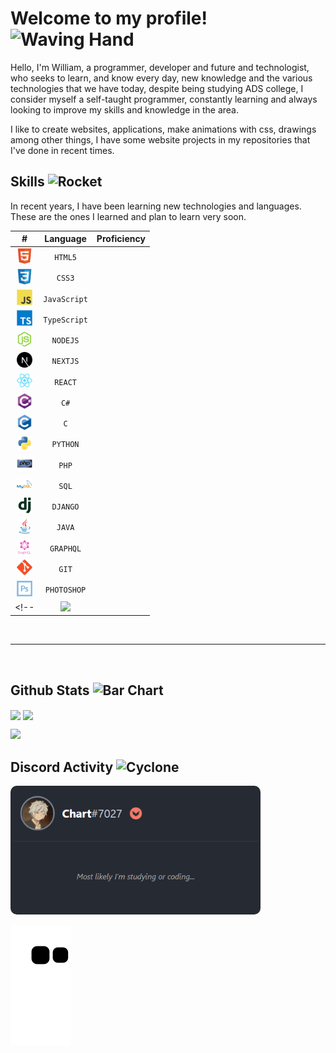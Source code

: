 # Welcome to my profile! <img src="https://raw.githubusercontent.com/Tarikul-Islam-Anik/Animated-Fluent-Emojis/master/Emojis/Hand%20gestures/Waving%20Hand.png" alt="Waving Hand" width="40" height="40" />

Hello, I'm William, a programmer, developer and future and technologist, who seeks to learn, and know every day, new knowledge and the various technologies that we have today, despite being studying ADS college, I consider myself a self-taught programmer, constantly learning and always looking to improve my skills and knowledge in the area.

I like to create websites, applications, make animations with css, drawings among other things, I have some website projects in my repositories that I've done in recent times. 

## Skills  <img src="https://raw.githubusercontent.com/Tarikul-Islam-Anik/Animated-Fluent-Emojis/master/Emojis/Travel%20and%20places/Rocket.png" alt="Rocket" width="35" height="35" />

In recent years, I have been learning new technologies and languages. These are the ones I learned and plan to learn very soon.

| **#** | **Language** | **Proficiency** |
| :------------------------------------------------------------------------------------------------------------: | :----------: | :-------------------------------------------------------------------: |
|<img src="./img/html5-original.svg" width="25"> | ` HTML5 ` | <img src="" alt="" width="25">
|<img src="./img/css3-original.svg" width="25"> | ` CSS3 ` | <img src="" alt="" width="25">
|<img src="./img/javascript-original.svg" width="25"> | ` JavaScript ` | <img src="" alt="" width="25">
|<img src="./img/typescript-original.svg" width="25"> | ` TypeScript ` | <img src="" alt="" width="25">
|<img src="./img/nodejs-original.svg" width="25"> | ` NODEJS ` | <img src="" alt="" width="25">
|<img src="./img/nextjs-original.svg" width="25"> | ` NEXTJS ` | <img src="" alt="" width="25">
|<img src="./img/react-original.svg" width="25"> | ` REACT ` | <img src="" alt="" width="25">
|<img src="./img/csharp-original.svg" width="25"> | ` C# ` | <img src="" alt="" width="25">
|<img src="./img/c-original.svg" width="25"> | ` C ` | <img src="" alt="" width="25">
|<img src="./img/python-original.svg" width="25"> | ` PYTHON ` | <img src="" alt="" width="25">
|<img src="./img/php-original.svg" width="25"> | ` PHP ` | <img src="" alt="" width="25">
|<img src="./img/mysql-original-wordmark.svg" width="25"> | ` SQL ` | <img src="" alt="" width="25">
|<img src="./img/django-plain.svg" width="25"> | ` DJANGO ` | <img src="" alt="" width="25">
|<img src="./img/java-original.svg" width="25"> | ` JAVA ` | <img src="" alt="" width="25">
|<img src="./img/graphql-plain-wordmark.svg" width="25"> | ` GRAPHQL ` | <img src="" alt="" width="25">
|<img src="./img/git-original.svg" width="25"> | ` GIT ` | <img src="" alt="" width="25">
|<img src="./img/photoshop-line.svg" width="25"> | ` PHOTOSHOP ` | <img src="" alt="" width="25">
<!-- |<img src="./img/ .svg" width="25"> | `  ` | <img src="" alt="" width="25"> -->

<br>
<hr>
<br>

## Github Stats <img src="https://raw.githubusercontent.com/Tarikul-Islam-Anik/Animated-Fluent-Emojis/master/Emojis/Objects/Bar%20Chart.png" alt="Bar Chart" width="30" />

<nobr>
<img align="center" src="https://github-readme-stats.vercel.app/api?username=william-italia&show_icons=true&line_height=27&count_private=true&title_color=43ffaf&text_color=e5f7ef&icon_color=43ffaf&bg_color=262a33&hide_border=true" />
<img align="center" src="https://github-readme-stats.vercel.app/api/top-langs/?username=william-italia&title_color=43ffaf&text_color=e5f7ef&icon_color=526777&hide_border=true&bg_color=262a33&langs_count=3" />
</nobr>

<p align=""><img align="" src="https://github-readme-streak-stats.herokuapp.com?user=william-italia&hide_border=true&background=262A33&ring=43FFAF&fire=43FFAF&currStreakNum=E5F7EF&sideLabels=E5F7EF&dates=526777&currStreakLabel=E5F7EF&sideNums=43FFAF" /></p>

## Discord Activity <img src="https://raw.githubusercontent.com/Tarikul-Islam-Anik/Animated-Fluent-Emojis/master/Emojis/Travel%20and%20places/Cyclone.png" alt="Cyclone" width="30" />

<img align="" src="./img/card-discord.png" width="400px" heigth="400px" style="border-radius:10px">











![Snake animation](https://github.com/william-italia/william-italia/blob/output/github-contribution-grid-snake.svg)
